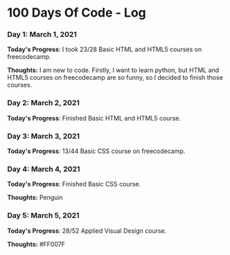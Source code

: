 # 100 Days Of Code - Log

### Day 1: March 1, 2021

**Today's Progress**: I took 23/28 Basic HTML and HTML5 courses on freecodecamp.

**Thoughts:** I am new to code. Firstly, I want to learn python, but HTML and HTML5 courses on freecodecamp are so funny, so I decided to finish those courses.


### Day 2: March 2, 2021

**Today's Progress**: Finished Basic HTML and HTML5 course.


### Day 3: March 3, 2021

**Today's Progress**: 13/44 Basic CSS course on freecodecamp.


### Day 4: March 4, 2021

**Today's Progress**: Finished Basic CSS course.

**Thoughts:** Penguin


### Day 5: March 5, 2021

**Today's Progress**: 28/52 Applied Visual Design course.

**Thoughts:** #FF007F
